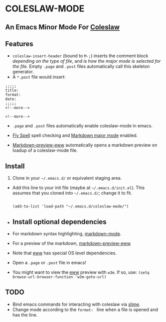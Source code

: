 COLESLAW-MODE
==========

## An Emacs Minor Mode For [Coleslaw][Coleslaw]


## Features
* `coleslaw-insert-header` (bound to `M-;`) inserts the comment block
  *depending on the type of file*, and *is how the major mode is selected
  for the file*. Empty `.page` and `.post` files automatically call this skeleton generator.
* A `*.post` file would insert:
```
;;;;;
title:
format:
date:
;;;;;
<!--more-->

<!--more-->

```

* `.page` and `.post` files automatically enable coleslaw-mode in emacs.
* [Fly Spell][Flyspell] spell checking and [Markdown major mode][markdown-mode] enabled.

* [Markdown-preview-eww][eww] automatically opens a markdown preview on loadup of a coleslaw-mode file.
## Install
1. Clone in your `~/.emacs.d/` or equivalent staging area.
* Add this line to your init file (maybe at `~/.emacs.d/init.el`). This assumes that you cloned into `~/.emacs.d/`; change it to fit.

	```

	(add-to-list 'load-path "~/.emacs.d/coleslaw-mode/")

	```

* ## Install optional dependencies

* For markdown syntax highlighting, [markdown-mode][markdown-mode].
* For a preview of the markdown, [markdown-preview-eww][eww].
* Note that [eww][eww] has special OS level dependencies.
* Open a `.page` or `.post` file in emacs!
* You might want to view the [eww][eww] preview with `w3m`. If so, use:
`(setq browse-url-browser-function 'w3m-goto-url)`

## TODO

* Bind emacs commands for interacting with coleslaw via [slime][slime].
* Change mode according to the `format: ` line when a file is opened and has the line.

[slime]: https://common-lisp.net/project/slime/
[Flyspell]: https://www.emacswiki.org/emacs/FlySpell
[Coleslaw]: https://github.com/kingcons/coleslaw
[eww]: https://github.com/niku/markdown-preview-eww
[markdown-mode]: https://jblevins.org/projects/markdown-mode/
